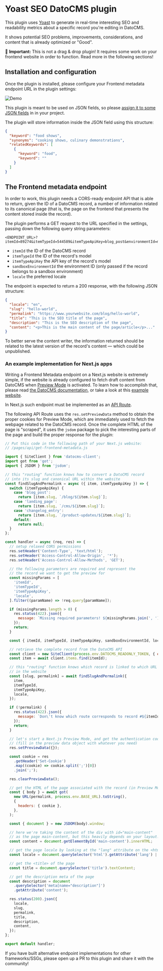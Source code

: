 # Yoast SEO DatoCMS plugin

This plugin uses [Yoast](https://github.com/Yoast/javascript/tree/master/packages/yoastseo) to generate in real-time interesting SEO and readability metrics about a specific record you're editing in DatoCMS.

It shows potential SEO problems, improvements, considerations, and content that is already optimized or "Good".

🚨 **Important:** This is not a drag & drop plugin! It requires some work on your frontend website in order to function. Read more in the following sections!

## Installation and configuration

Once the plugin is installed, please configure your Frontend metadata endpoint URL in the plugin settings:

![Demo](https://raw.githubusercontent.com/datocms/plugins/master/yoast-seo/docs/settings.png)

This plugin is meant to be used on JSON fields, so please [assign it to some JSON fields](https://www.datocms.com/docs/building-plugins/install#assigning-a-plugin-to-a-field) in in your project.

The plugin will store information inside the JSON field using this structure:

```json
{
  "keyword": "food shows",
  "synonyms": "cooking shows, culinary demonstrations",
  "relatedKeywords": [
    {
      "keyword": "food",
      "keyword": ""
    }
  ]
}
```

## The Frontend metadata endpoint

In order to work, this plugin needs a CORS-ready endpoint API that is able to return, given the ID of a DatoCMS record, a number of information related to its canonical page (that is, the page on the frontend that presents the content stored inside the record).

The plugin performs a GET request to the URL specified in the settings, passing down the following query string parameters:

```
<ENDPOINT_URL>?itemId=89274&itemTypeId=544589&itemTypeApiKey=blog_post&environmentId=main&locale=en
```

- `itemId` the ID of the DatoCMS record
- `itemTypeId` the ID of the record's model
- `itemTypeApiKey` the API key of the record's model
- `sandboxEnvironmentId` the environment ID (only passed if the record belongs to a sandbox environment)
- `locale` the preferred locale

The endpoint is expected to return a 200 response, with the following JSON structure:

```json
{
  "locale": "en",
  "slug": "hello-world",
  "permalink": "https://www.yourwebsite.com/blog/hello-world",
  "title": "This is the SEO title of the page",
  "description": "This is the SEO description of the page",
  "content": "<p>This is the main content of the page/article</p>..."
}
```

To better serve the content writer, the information returned should be related to the latest version of the record's content — which could be unpublished.

### An example implementation for Next.js apps

Writing a Frontend Metadata endpoint on a Next.js website is extremely simple, if the website is already configured to fetch draft content from DatoCMS when [Preview Mode](https://nextjs.org/docs/advanced-features/preview-mode) is activated. To learn how to accomplish that, please read [the DatoCMS documentation](https://www.datocms.com/docs/next-js/setting-up-next-js-preview-mode), or take a look at this [example website](https://github.com/datocms/nextjs-demo/tree/master).

In Next.js such endpoint must be implemented as an [API Route](https://nextjs.org/docs/api-routes/introduction).

The following API Route uses the `res.setPreviewData` method to obtain the proper cookies for Preview Mode, which are immediately used to fetch the webpage related to the DatoCMS record. Once the complete HTML of the page is "scraped", it uses the `jsdom` package to pick the interesting parts of the page and build the proper response for the plugin:

```js
// Put this code in the following path of your Next.js website:
// /pages/api/get-frontend-metadata.js

import { SiteClient } from 'datocms-client';
import got from 'got';
import { JSDOM } from 'jsdom';

// this "routing" function knows how to convert a DatoCMS record
// into its slug and canonical URL within the website
const findSlugAndPermalink = async ({ item, itemTypeApiKey }) => {
  switch (itemTypeApiKey) {
    case 'blog_post':
      return [item.slug, `/blog/${item.slug}`];
    case 'landing_page':
      return [item.slug, `/cms/${item.slug}`];
    case 'changelog_entry':
      return [item.slug, `/product-updates/${item.slug}`];
    default:
      return null;
  }
};

const handler = async (req, res) => {
  // setup relaxed CORS permissions
  res.setHeader('Content-Type', 'text/html');
  res.setHeader('Access-Control-Allow-Origin', '*');
  res.setHeader('Access-Control-Allow-Methods', 'GET');

  // the following parameters are required and represent the
  // the record we want to get the preview for
  const missingParams = [
    'itemId',
    'itemTypeId',
    'itemTypeApiKey',
    'locale',
  ].filter((paramName) => !req.query[paramName]);

  if (missingParams.length > 0) {
    res.status(422).json({
      message: `Missing required parameters! ${missingParams.join(', ')}`,
    });
    return;
  }

  const { itemId, itemTypeId, itemTypeApiKey, sandboxEnvironmentId, locale } = req.query;

  // retrieve the complete record from the DatoCMS API
  const client = new SiteClient(process.env.DATOCMS_READONLY_TOKEN, { environment: sandboxEnvironmentId });
  const item = await client.items.find(itemId);

  // this "routing" function knows which record is linked to which URL
  // in the website
  const [slug, permalink] = await findSlugAndPermalink({
    item,
    itemTypeId,
    itemTypeApiKey,
    locale,
  });

  if (!permalink) {
    res.status(422).json({
      message: `Don\'t know which route corresponds to record #${itemId}!`,
    });
    return;
  }

  // let's start a Next.js Preview Mode, and get the authentication cookies
  // (fill in the preview data object with whatever you need)
  res.setPreviewData({});

  const cookie = res
    .getHeader('Set-Cookie')
    .map((cookie) => cookie.split(';')[0])
    .join(';');

  res.clearPreviewData();

  // get the HTML of the page associated with the record (in Preview Mode)
  const { body } = await got(
    new URL(permalink, process.env.BASE_URL).toString(),
    {
      headers: { cookie },
    },
  );

  const { document } = new JSDOM(body).window;

  // here we're taking the content of the div with id="main-content"
  // as the page main-content, but this heavily depends on your layout!
  const content = document.getElementById('main-content').innerHTML;

  // get the page locale by looking at the "lang" attribute on the <html> tag
  const locale = document.querySelector('html').getAttribute('lang') || 'en';

  // get the <title> of the page
  const title = document.querySelector('title').textContent;

  // get the description meta of the page
  const description = document
    .querySelector('meta[name="description"]')
    .getAttribute('content');

  res.status(200).json({
    locale,
    slug,
    permalink,
    title,
    description,
    content,
  });
};

export default handler;
```

If you have built alternative endpoint implementations for other frameworks/SSGs, please open up a PR to this plugin and share it with the community!
